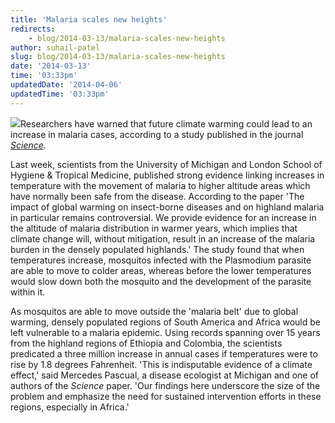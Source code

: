 ```yaml
---
title: 'Malaria scales new heights'
redirects:
    - blog/2014-03-13/malaria-scales-new-heights
author: suhail-patel
slug: blog/2014-03-13/malaria-scales-new-heights
date: '2014-03-13'
time: '03:33pm'
updatedDate: '2014-04-06'
updatedTime: '03:33pm'
---
```

![](/images/uploads/1024px-anopheles_albimanus_mosquito.jpg)Researchers have warned that future climate warming could lead to an increase in malaria cases, according to a study published in the journal [_Science_](http://www.sciencemag.org/content/343/6175/1154).

Last week, scientists from the University of Michigan and London School of Hygiene & Tropical Medicine, published strong evidence linking increases in temperature with the movement of malaria to higher altitude areas which have normally been safe from the disease. According to the paper 'The impact of global warming on insect-borne diseases and on highland malaria in particular remains controversial. We provide evidence for an increase in the altitude of malaria distribution in warmer years, which implies that climate change will, without mitigation, result in an increase of the malaria burden in the densely populated highlands.' The study found that when temperatures increase, mosquitos infected with the Plasmodium parasite are able to move to colder areas, whereas before the lower temperatures would slow down both the mosquito and the development of the parasite within it.

As mosquitos are able to move outside the 'malaria belt' due to global warming, densely populated regions of South America and Africa would be left vulnerable to a malaria epidemic. Using records spanning over 15 years from the highland regions of Ethiopia and Colombia, the scientists predicated a three million increase in annual cases if temperatures were to rise by 1.8 degrees Fahrenheit. 'This is indisputable evidence of a climate effect,' said Mercedes Pascual, a disease ecologist at Michigan and one of authors of the _Science_ paper. 'Our findings here underscore the size of the problem and emphasize the need for sustained intervention efforts in these regions, especially in Africa.'